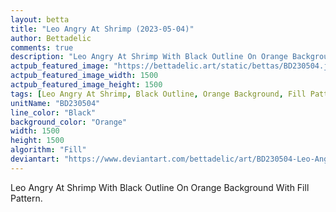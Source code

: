 ```yaml
---
layout: betta
title: "Leo Angry At Shrimp (2023-05-04)"
author: Bettadelic
comments: true
description: "Leo Angry At Shrimp With Black Outline On Orange Background With Fill Pattern."
actpub_featured_image: "https://bettadelic.art/static/bettas/BD230504.jpg"
actpub_featured_image_width: 1500
actpub_featured_image_height: 1500
tags: [Leo Angry At Shrimp, Black Outline, Orange Background, Fill Pattern, May 2023]
unitName: "BD230504"
line_color: "Black"
background_color: "Orange"
width: 1500
height: 1500
algorithm: "Fill"
deviantart: "https://www.deviantart.com/bettadelic/art/BD230504-Leo-Angry-At-Shrimp-2023-05-04-961042429"
---
```


Leo Angry At Shrimp With Black Outline On Orange Background With Fill Pattern.
